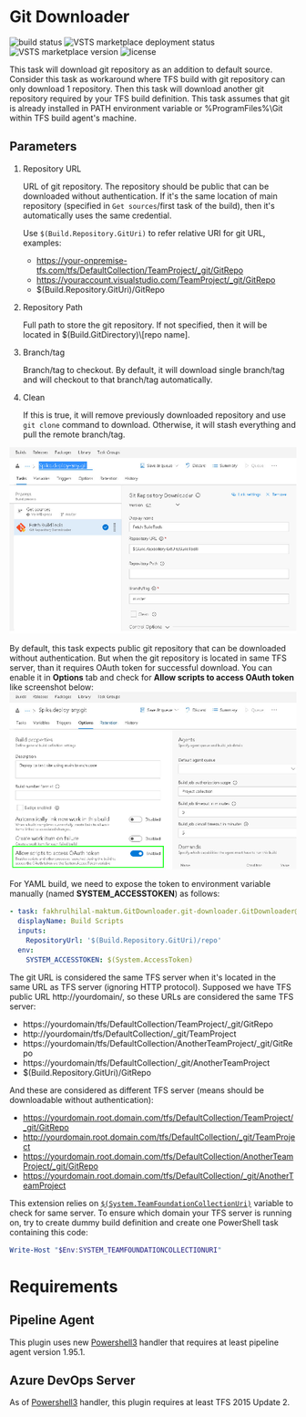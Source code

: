 # Git Downloader

![build status](https://fakhrulhilal.visualstudio.com/_apis/public/build/definitions/550a8968-7ff6-4dbe-8e2a-f186fa7f2c26/5/badge)
![VSTS marketplace deployment status](https://rmsprodscussu1.vsrm.visualstudio.com/A3b3789fc-b814-434a-be5e-5144b7fc4b51/_apis/public/Release/badge/550a8968-7ff6-4dbe-8e2a-f186fa7f2c26/2/3)
![VSTS marketplace version](https://img.shields.io/vscode-marketplace/v/fakhrulhilal-maktum.GitDownloader.svg)
![license](https://img.shields.io/github/license/fakhrulhilal/TFSGitDownloader.svg)

This task will download git repository as an addition to default source. Consider this task as workaround where TFS build with git repository can only download 1 repository. Then this task will download another git repository required by your TFS build definition. This task assumes that git is already installed in PATH environment variable or %ProgramFiles%\\Git within TFS build agent's machine.

## Parameters

1.  Repository URL

    URL of git repository. The repository should be public that can be downloaded without authentication. If it's the same location of main repository (specified in `Get sources`/first task of the build), then it's automatically uses the same credential.

    Use `$(Build.Repository.GitUri)` to refer relative URI for git URL, examples:
    -   https://your-onpremise-tfs.com/tfs/DefaultCollection/TeamProject/_git/GitRepo
    -   https://youraccount.visualstudio.com/TeamProject/_git/GitRepo
    -   $(Build.Repository.GitUri)/GitRepo

2.  Repository Path

    Full path to store the git repository. If not specified, then it will be located in $(Build.GitDirectory)\\[repo name].

3.  Branch/tag

    Branch/tag to checkout. By default, it will download single branch/tag and will checkout to that branch/tag automatically.

4.  Clean

    If this is true, it will remove previously downloaded repository and use `git clone` command to download. Otherwise, it will stash everything and pull the remote branch/tag.

![screenshot](images/task.jpg "Task")

By default, this task expects public git repository that can be downloaded without authentication. But when the git repository is located in same TFS server, than it requires OAuth token for successful download. You can enable it in **Options** tab and check for **Allow scripts to access OAuth token** like screenshot below:
![enable OAuth token](images/enable_oauth_token.jpg "Options")

For YAML build, we need to expose the token to environment variable manually (named **SYSTEM_ACCESSTOKEN**) as follows:

```yml
- task: fakhrulhilal-maktum.GitDownloader.git-downloader.GitDownloader@0
  displayName: Build Scripts
  inputs:
    RepositoryUrl: '$(Build.Repository.GitUri)/repo'
  env:
    SYSTEM_ACCESSTOKEN: $(System.AccessToken)
```

The git URL is considered the same TFS server when it's located in the same URL as TFS server (ignoring HTTP protocol). Supposed we have TFS public URL http://yourdomain/, so these URLs are considered the same TFS server:

- https://yourdomain/tfs/DefaultCollection/TeamProject/_git/GitRepo
- http://yourdomain/tfs/DefaultCollection/_git/TeamProject
- https://yourdomain/tfs/DefaultCollection/AnotherTeamProject/_git/GitRepo
- https://yourdomain/tfs/DefaultCollection/_git/AnotherTeamProject
- $(Build.Repository.GitUri)/GitRepo

And these are considered as different TFS server (means should be downloadable without authentication):

- https://yourdomain.root.domain.com/tfs/DefaultCollection/TeamProject/_git/GitRepo
- http://yourdomain.root.domain.com/tfs/DefaultCollection/_git/TeamProject
- https://yourdomain.root.domain.com/tfs/DefaultCollection/AnotherTeamProject/_git/GitRepo
- https://yourdomain.root.domain.com/tfs/DefaultCollection/_git/AnotherTeamProject

This extension relies on [`$(System.TeamFoundationCollectionUri)`](
https://docs.microsoft.com/en-us/vsts/build-release/concepts/definitions/build/variables#systemteamfoundationcollectionuri) variable to check for same server. To ensure which domain your TFS server is running on, try to create dummy build definition and create one PowerShell task containing this code: 
```PowerShell
Write-Host "$Env:SYSTEM_TEAMFOUNDATIONCOLLECTIONURI"
```

# Requirements

## Pipeline Agent

This plugin uses new [Powershell3](https://github.com/microsoft/azure-pipelines-task-lib/blob/master/node/docs/minagent.md#user-content-task-execution-handler) handler that requires at least pipeline agent version 1.95.1.

## Azure DevOps Server

As of [Powershell3](https://github.com/microsoft/azure-pipelines-task-lib/blob/master/node/docs/minagent.md#user-content-task-execution-handler) handler, this plugin requires at least TFS 2015 Update 2. 